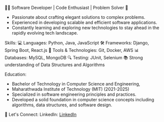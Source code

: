 👨‍💻 Software Developer | Code Enthusiast | Problem Solver 🚀
- Passionate about crafting elegant solutions to complex problems. 
- Experienced in developing scalable and efficient software applications. 
- Constantly learning and exploring new technologies to stay ahead in the rapidly evolving tech landscape.

Skills:
💻 Languages: Python, Java, JavaScript
🛠️ Frameworks: Django, Spring Boot, React.js
🔧 Tools & Technologies: Git, Docker, AWS
📊 Databases: MySQL, MongoDB
🔍 Testing: JUnit, Selenium
📚 Strong understanding of Data Structures and Algorithms

Education:
- Bachelor of Technology in Computer Science and Engineering, 
- Maharathwada Institute of Technology (MIT) (2021-2025)
- Specialized in software engineering principles and practices.
- Developed a solid foundation in computer science concepts including algorithms, data structures, and software design.


📩 Let's Connect:
LinkedIn: [LinkedIn](https://www.linkedin.com/in/jay-zalani-a49438204/)
<!---
jayzalani/jayzalani is a ✨ special ✨ repository because its `README.md` (this file) appears on your GitHub profile.
You can click the Preview link to take a look at your changes.
--->
